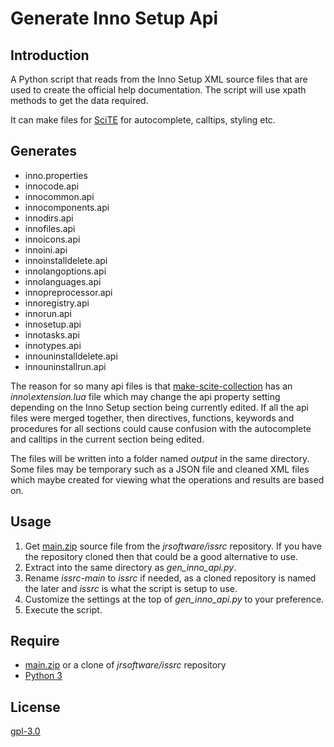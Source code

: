 # Generate Inno Setup Api


## Introduction

A Python script that reads from the Inno Setup XML source files that are used to create the official help documentation. The script will use xpath methods to get the data required.

It can make files for [SciTE](https://www.scintilla.org/SciTE.html) for autocomplete, calltips, styling etc.


## Generates

 * inno.properties
 * innocode.api
 * innocommon.api
 * innocomponents.api
 * innodirs.api
 * innofiles.api
 * innoicons.api
 * innoini.api
 * innoinstalldelete.api
 * innolangoptions.api
 * innolanguages.api
 * innopreprocessor.api
 * innoregistry.api
 * innorun.api
 * innosetup.api
 * innotasks.api
 * innotypes.api
 * innouninstalldelete.api
 * innouninstallrun.api

The reason for so many api files is that [make-scite-collection](https://github.com/mpheath/make-scite-collection) has an *inno\extension.lua* file which may change the api property setting depending on the Inno Setup section being currently edited. If all the api files were merged together, then directives, functions, keywords and procedures for all sections could cause confusion with the autocomplete and calltips in the current section being edited.

The files will be written into a folder named *output* in the same directory. Some files may be temporary such as a JSON file and cleaned XML files which maybe created for viewing what the operations and results are based on.


## Usage

 1. Get [main.zip](https://github.com/jrsoftware/issrc/archive/refs/heads/main.zip) source file from the *jrsoftware/issrc* repository. If you have the repository cloned then that could be a good alternative to use.
 2. Extract into the same directory as *gen_inno_api.py*.
 3. Rename *issrc-main* to *issrc* if needed, as a cloned repository is named the later and *issrc* is what the script is setup to use.
 4. Customize the settings at the top of *gen_inno_api.py* to your preference.
 5. Execute the script.


## Require

 * [main.zip](https://github.com/jrsoftware/issrc/archive/refs/heads/main.zip) or a clone of *jrsoftware/issrc* repository
 * [Python 3](https://www.python.org/)


## License

[gpl-3.0](http://www.gnu.org/licenses/gpl.html)
